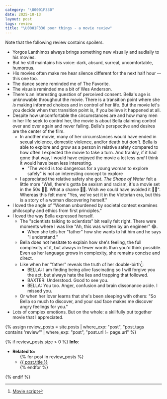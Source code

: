```yaml
---
category: "\U0001F330"
date: 2025-10-13
layout: post
tags: review
title: "\U0001F330 poor things - a movie review"
---
```


Note that the following review contains spoilers.

- Yorgos Lanthimos always brings something new visually and audially to his movies.
- But he still maintains his voice: dark, absurd, surreal, uncomfortable, humorous.
- His movies often make me hear silence different for the next half hour -- this one too.
- The dance scene reminded me of The Favorite.
- The visuals reminded me a bit of Wes Anderson.
- There's an interesting question of perceived consent. Bella's age is unknowable throughout the movie. There is a transition point where she _is_ making informed choices and in control of her life. But the movie let's you decide when that transition point is, if you believe it happened at all.
- Despite how uncomfortable the circumstances are and how many men in her life seek to control her, the movie is about Bella claiming control over and over again and never failing. Bella's perspective and desires are the center of the film.
	- In another movie, many of her circumstances would have ended in sexual violence, domestic violence, and/or death but _don't_. Bella is able to explore and grow as a person in relative safety compared to how often I expected the movie to take a turn. And frankly, if it had gone that way, I would have enjoyed the movie a lot less *and* I think it would have been less interesting.
		- "The world is too dangerous for a young woman to explore safely" is not an interesting concept to explore
	- I appreciated the relative safety she got. _The Shape of Water_ felt a little more "Well, there's gotta be sexism and racism, it's a movie set in the 50s 🤷‍♂. What a shame 🤷‍♂. Wish we could have avoided it 🤷‍♂". Whereas this felt more "Yes, we've set it in the Victorian era, but this is a story of a woman discovering herself."
- I loved the angle of "Woman unburdened by societal context examines philosophy and ethics from first principles."
- I loved the way Bella expressed herself.
	- The "scientists talking to scientists" bit really felt right. There were moments where I was like "Ah, this was written by an engineer" 😂.
		- When she tells her "father" how she wants to hit him and he says "I understand."
	- Bella does not hesitate to explain how she's feeling, the full complexity of it, but always in fewer words than you'd think possible. Even as her language grows in complexity, she remains concise and direct.
	- Like when her "father" reveals the truth of her double-birth[^1]:
		- BELLA: I am finding being alive fascinating so I will forgive you the act, but always hate the lies and trapping that followed.
		- BAXTER: Understood. Good to see you.
		- BELLA: You too. Anger, confusion and brain dissonance aside. I missed you.
	- Or when her lover learns that she's been sleeping with others: "So Bella so much to discover, and your sad face makes me discover angry feelings for you."
- Lots of complex emotions. But on the whole: a skillfully put together movie that I appreciated.

[^1]: [Movie script](https://deadline.com/wp-content/uploads/2024/01/Poor-Things-Read-The-Screenplay.pdf)

{% assign review_posts = site.posts | where_exp: "post", "post.tags contains 'review'" | where_exp: "post", "post.url != page.url" %}

{% if review_posts.size > 0 %}
**Info**:
<ul><li><b>Related to:</b>
  <ul>
    {% for post in review_posts %}
      <li>
        <a href="{{ post.url | relative_url }}">{{ post.title }}</a>
      </li>
    {% endfor %}
  </ul></li></ul>
{% endif %}